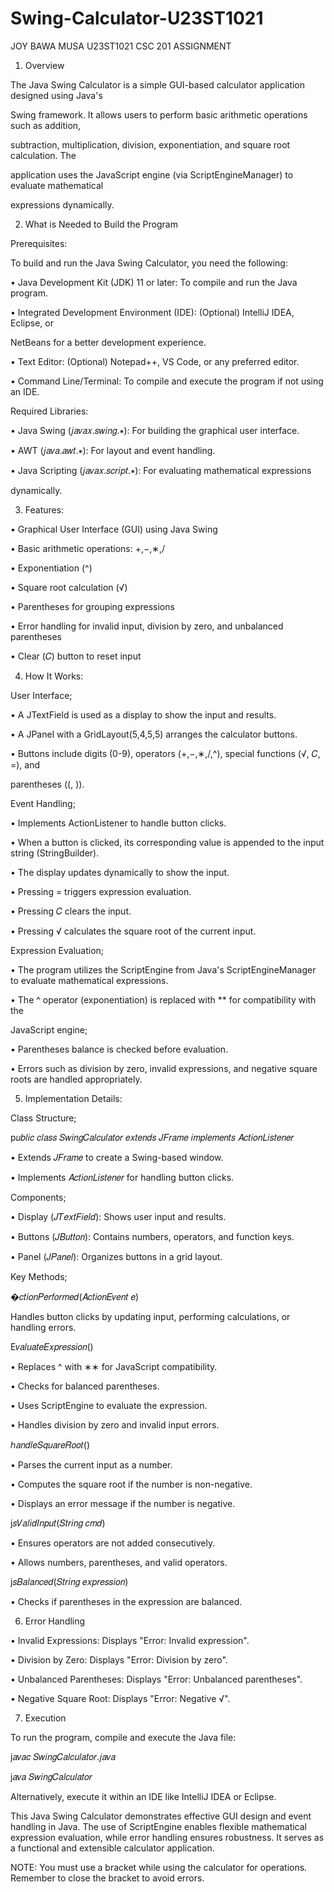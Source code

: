 # Swing-Calculator-U23ST1021
JOY BAWA MUSA 
U23ST1021 
CSC 201 ASSIGNMENT 

1. Overview

The Java Swing Calculator is a simple GUI-based calculator application designed using Java's

Swing framework. It allows users to perform basic arithmetic operations such as addition,

subtraction, multiplication, division, exponentiation, and square root calculation. The

application uses the JavaScript engine (via ScriptEngineManager) to evaluate mathematical

expressions dynamically.

2. What is Needed to Build the Program

Prerequisites:

To build and run the Java Swing Calculator, you need the following:

• Java Development Kit (JDK) 11 or later: To compile and run the Java program.

• Integrated Development Environment (IDE): (Optional) IntelliJ IDEA, Eclipse, or

NetBeans for a better development experience.

• Text Editor: (Optional) Notepad++, VS Code, or any preferred editor.

• Command Line/Terminal: To compile and execute the program if not using an IDE.

Required Libraries:

• Java Swing (𝑗𝑎𝑣𝑎𝑥.𝑠𝑤𝑖𝑛𝑔.∗): For building the graphical user interface.

• AWT (𝑗𝑎𝑣𝑎.𝑎𝑤𝑡.∗): For layout and event handling.

• Java Scripting (𝑗𝑎𝑣𝑎𝑥.𝑠𝑐𝑟𝑖𝑝𝑡.∗): For evaluating mathematical expressions

dynamically.

3. Features:

• Graphical User Interface (GUI) using Java Swing

• Basic arithmetic operations: +,−,∗,/

• Exponentiation (^)

• Square root calculation (√)

• Parentheses for grouping expressions

• Error handling for invalid input, division by zero, and unbalanced parentheses

• Clear (𝐶) button to reset input

4. How It Works:

User Interface;

• A JTextField is used as a display to show the input and results.

• A JPanel with a GridLayout(5,4,5,5) arranges the calculator buttons.

• Buttons include digits (0-9), operators (+,−,∗,/,^), special functions (√, 𝐶, =), and

parentheses ((, )).

Event Handling;

• Implements ActionListener to handle button clicks.

• When a button is clicked, its corresponding value is appended to the input string (StringBuilder).

• The display updates dynamically to show the input.

• Pressing = triggers expression evaluation.

• Pressing 𝐶 clears the input.

• Pressing √ calculates the square root of the current input.

Expression Evaluation;

• The program utilizes the ScriptEngine from Java's ScriptEngineManager to evaluate mathematical expressions.

• The ^ operator (exponentiation) is replaced with ** for compatibility with the

JavaScript engine;

• Parentheses balance is checked before evaluation.

• Errors such as division by zero, invalid expressions, and negative square roots are handled appropriately.

5. Implementation Details:

Class Structure;

p𝑢𝑏𝑙𝑖𝑐 𝑐𝑙𝑎𝑠𝑠 𝑆𝑤𝑖𝑛𝑔𝐶𝑎𝑙𝑐𝑢𝑙𝑎𝑡𝑜𝑟 𝑒𝑥𝑡𝑒𝑛𝑑𝑠 𝐽𝐹𝑟𝑎𝑚𝑒 𝑖𝑚𝑝𝑙𝑒𝑚𝑒𝑛𝑡𝑠 𝐴𝑐𝑡𝑖𝑜𝑛𝐿𝑖𝑠𝑡𝑒𝑛𝑒𝑟

• Extends 𝐽𝐹𝑟𝑎𝑚𝑒 to create a Swing-based window.

• Implements 𝐴𝑐𝑡𝑖𝑜𝑛𝐿𝑖𝑠𝑡𝑒𝑛𝑒𝑟 for handling button clicks.

Components;

• Display (𝐽𝑇𝑒𝑥𝑡𝐹𝑖𝑒𝑙𝑑): Shows user input and results.

• Buttons (𝐽𝐵𝑢𝑡𝑡𝑜𝑛): Contains numbers, operators, and function keys.

• Panel (𝐽𝑃𝑎𝑛𝑒𝑙): Organizes buttons in a grid layout.

Key Methods;

�𝑐𝑡𝑖𝑜𝑛𝑃𝑒𝑟𝑓𝑜𝑟𝑚𝑒𝑑(𝐴𝑐𝑡𝑖𝑜𝑛𝐸𝑣𝑒𝑛𝑡 𝑒)

Handles button clicks by updating input, performing calculations, or handling errors.

E𝑣𝑎𝑙𝑢𝑎𝑡𝑒𝐸𝑥𝑝𝑟𝑒𝑠𝑠𝑖𝑜𝑛()

• Replaces ^ with ∗∗ for JavaScript compatibility.

• Checks for balanced parentheses.

• Uses ScriptEngine to evaluate the expression.

• Handles division by zero and invalid input errors.

ℎ𝑎𝑛𝑑𝑙𝑒𝑆𝑞𝑢𝑎𝑟𝑒𝑅𝑜𝑜𝑡()

• Parses the current input as a number.

• Computes the square root if the number is non-negative.

• Displays an error message if the number is negative.

j𝑠𝑉𝑎𝑙𝑖𝑑𝐼𝑛𝑝𝑢𝑡(𝑆𝑡𝑟𝑖𝑛𝑔 𝑐𝑚𝑑)

• Ensures operators are not added consecutively.

• Allows numbers, parentheses, and valid operators.

j𝑠𝐵𝑎𝑙𝑎𝑛𝑐𝑒𝑑(𝑆𝑡𝑟𝑖𝑛𝑔 𝑒𝑥𝑝𝑟𝑒𝑠𝑠𝑖𝑜𝑛)

• Checks if parentheses in the expression are balanced.

6. Error Handling

• Invalid Expressions: Displays "Error: Invalid expression".

• Division by Zero: Displays "Error: Division by zero".

• Unbalanced Parentheses: Displays "Error: Unbalanced parentheses".

• Negative Square Root: Displays "Error: Negative √".

7. Execution

To run the program, compile and execute the Java file:

j𝑎𝑣𝑎𝑐 𝑆𝑤𝑖𝑛𝑔𝐶𝑎𝑙𝑐𝑢𝑙𝑎𝑡𝑜𝑟.𝑗𝑎𝑣𝑎

j𝑎𝑣𝑎 𝑆𝑤𝑖𝑛𝑔𝐶𝑎𝑙𝑐𝑢𝑙𝑎𝑡𝑜𝑟

Alternatively, execute it within an IDE like IntelliJ IDEA or Eclipse.

This Java Swing Calculator demonstrates effective GUI design and event handling in Java. The use of ScriptEngine enables flexible mathematical expression evaluation, while error handling ensures robustness. It serves as a functional and extensible calculator application.

NOTE: You must use a bracket while using the calculator for operations. 
Remember to close the bracket to avoid errors. 
